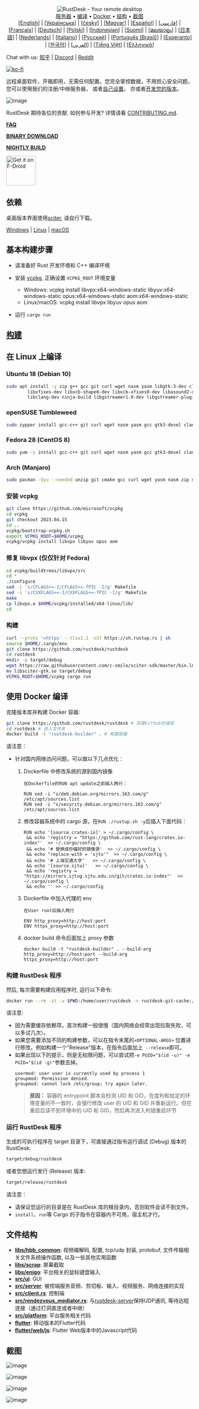 <p align="center">
  <img src="res/logo.jpg" alt="RustDesk - Your remote desktop"><br>
  <a href="#免费的公共服务器">服务器</a> •
  <a href="#基本构建步骤">编译</a> •
  <a href="#使用-Docker-编译">Docker</a> •
  <a href="#文件结构">结构</a> •
  <a href="#截图">截图</a><br>
  [<a href="../README.md">English</a>] | [<a href="README-UA.md">Українська</a>] | [<a href="README-CS.md">česky</a>] | [<a href="README-HU.md">Magyar</a>] | [<a href="README-ES.md">Español</a>] | [<a href="README-FA.md">فارسی</a>] | [<a href="README-FR.md">Français</a>] | [<a href="README-DE.md">Deutsch</a>] | [<a href="README-PL.md">Polski</a>] | [<a href="README-ID.md">Indonesian</a>] | [<a href="README-FI.md">Suomi</a>] | [<a href="README-ML.md">മലയാളം</a>] | [<a href="README-JP.md">日本語</a>] | [<a href="README-NL.md">Nederlands</a>] | [<a href="README-IT.md">Italiano</a>] | [<a href="README-RU.md">Русский</a>] | [<a href="README-PTBR.md">Português (Brasil)</a>] | [<a href="README-EO.md">Esperanto</a>] | [<a href="README-KR.md">한국어</a>] | [<a href="README-AR.md">العربي</a>] | [<a href="README-VN.md">Tiếng Việt</a>] | [<a href="README-GR.md">Ελληνικά</a>]<br>
</p>

Chat with us: [知乎](https://www.zhihu.com/people/rustdesk) | [Discord](https://discord.gg/nDceKgxnkV) | [Reddit](https://www.reddit.com/r/rustdesk)

[![ko-fi](https://ko-fi.com/img/githubbutton_sm.svg)](https://ko-fi.com/I2I04VU09)

远程桌面软件，开箱即用，无需任何配置。您完全掌控数据，不用担心安全问题。您可以使用我们的注册/中继服务器，
或者[自己设置](https://rustdesk.com/server)，
亦或者[开发您的版本](https://github.com/rustdesk/rustdesk-server-demo)。

![image](https://user-images.githubusercontent.com/71636191/171661982-430285f0-2e12-4b1d-9957-4a58e375304d.png)

RustDesk 期待各位的贡献. 如何参与开发? 详情请看 [CONTRIBUTING.md](CONTRIBUTING.md).

[**FAQ**](https://github.com/rustdesk/rustdesk/wiki/FAQ)

[**BINARY DOWNLOAD**](https://github.com/rustdesk/rustdesk/releases)

[**NIGHTLY BUILD**](https://github.com/rustdesk/rustdesk/releases/tag/nightly)

[<img src="https://fdroid.gitlab.io/artwork/badge/get-it-on.png"
    alt="Get it on F-Droid"
    height="80">](https://f-droid.org/en/packages/com.carriez.flutter_hbb)

## 依赖

桌面版本界面使用[sciter](https://sciter.com/), 请自行下载。

[Windows](https://raw.githubusercontent.com/c-smile/sciter-sdk/master/bin.win/x64/sciter.dll) |
[Linux](https://raw.githubusercontent.com/c-smile/sciter-sdk/master/bin.lnx/x64/libsciter-gtk.so) |
[macOS](https://raw.githubusercontent.com/c-smile/sciter-sdk/master/bin.osx/libsciter.dylib)

## 基本构建步骤

- 请准备好 Rust 开发环境和 C++ 编译环境

- 安装 [vcpkg](https://github.com/microsoft/vcpkg), 正确设置 `VCPKG_ROOT` 环境变量

  - Windows: vcpkg install libvpx:x64-windows-static libyuv:x64-windows-static opus:x64-windows-static aom:x64-windows-static
  - Linux/macOS: vcpkg install libvpx libyuv opus aom

- 运行 `cargo run`

## [构建](https://rustdesk.com/docs/en/dev/build/)

## 在 Linux 上编译

### Ubuntu 18 (Debian 10)

```sh
sudo apt install -y zip g++ gcc git curl wget nasm yasm libgtk-3-dev clang libxcb-randr0-dev libxdo-dev \
        libxfixes-dev libxcb-shape0-dev libxcb-xfixes0-dev libasound2-dev libpulse-dev cmake make \
        libclang-dev ninja-build libgstreamer1.0-dev libgstreamer-plugins-base1.0-dev
```

### openSUSE Tumbleweed 

```sh
sudo zypper install gcc-c++ git curl wget nasm yasm gcc gtk3-devel clang libxcb-devel libXfixes-devel cmake alsa-lib-devel gstreamer-devel gstreamer-plugins-base-devel xdotool-devel
```

### Fedora 28 (CentOS 8)

```sh
sudo yum -y install gcc-c++ git curl wget nasm yasm gcc gtk3-devel clang libxcb-devel libxdo-devel libXfixes-devel pulseaudio-libs-devel cmake alsa-lib-devel
```

### Arch (Manjaro)

```sh
sudo pacman -Syu --needed unzip git cmake gcc curl wget yasm nasm zip make pkg-config clang gtk3 xdotool libxcb libxfixes alsa-lib pipewire
```

### 安装 vcpkg

```sh
git clone https://github.com/microsoft/vcpkg
cd vcpkg
git checkout 2023.04.15
cd ..
vcpkg/bootstrap-vcpkg.sh
export VCPKG_ROOT=$HOME/vcpkg
vcpkg/vcpkg install libvpx libyuv opus aom
```

### 修复 libvpx (仅仅针对 Fedora)

```sh
cd vcpkg/buildtrees/libvpx/src
cd *
./configure
sed -i 's/CFLAGS+=-I/CFLAGS+=-fPIC -I/g' Makefile
sed -i 's/CXXFLAGS+=-I/CXXFLAGS+=-fPIC -I/g' Makefile
make
cp libvpx.a $HOME/vcpkg/installed/x64-linux/lib/
cd
```

### 构建

```sh
curl --proto '=https' --tlsv1.2 -sSf https://sh.rustup.rs | sh
source $HOME/.cargo/env
git clone https://github.com/rustdesk/rustdesk
cd rustdesk
mkdir -p target/debug
wget https://raw.githubusercontent.com/c-smile/sciter-sdk/master/bin.lnx/x64/libsciter-gtk.so
mv libsciter-gtk.so target/debug
VCPKG_ROOT=$HOME/vcpkg cargo run
```

## 使用 Docker 编译

克隆版本库并构建 Docker 容器:

```sh
git clone https://github.com/rustdesk/rustdesk # 克隆Github存储库
cd rustdesk # 进入文件夹
docker build -t "rustdesk-builder" . # 构建容器
```

请注意：
* 针对国内网络访问问题，可以做以下几点优化：  
   1. Dockerfile 中修改系统的源到国内镜像
      ```
      在Dockerfile的RUN apt update之前插入两行：
   
      RUN sed -i "s/deb.debian.org/mirrors.163.com/g" /etc/apt/sources.list
      RUN sed -i "s/security.debian.org/mirrors.163.com/g" /etc/apt/sources.list
      ```

   2. 修改容器系统中的 cargo 源，在`RUN ./rustup.sh -y`后插入下面代码：

      ```
      RUN echo '[source.crates-io]' > ~/.cargo/config \
       && echo 'registry = "https://github.com/rust-lang/crates.io-index"'  >> ~/.cargo/config \
       && echo '# 替换成你偏好的镜像源'  >> ~/.cargo/config \
       && echo "replace-with = 'sjtu'"  >> ~/.cargo/config \
       && echo '# 上海交通大学'   >> ~/.cargo/config \
       && echo '[source.sjtu]'   >> ~/.cargo/config \
       && echo 'registry = "https://mirrors.sjtug.sjtu.edu.cn/git/crates.io-index"'  >> ~/.cargo/config \
       && echo '' >> ~/.cargo/config
      ```

   3. Dockerfile 中加入代理的 env

      ```
      在User root后插入两行

      ENV http_proxy=http://host:port
      ENV https_proxy=http://host:port
      ```

   4. docker build 命令后面加上 proxy 参数

      ```
      docker build -t "rustdesk-builder" . --build-arg http_proxy=http://host:port --build-arg https_proxy=http://host:port
      ```

### 构建 RustDesk 程序

然后, 每次需要构建应用程序时, 运行以下命令:

```sh
docker run --rm -it -v $PWD:/home/user/rustdesk -v rustdesk-git-cache:/home/user/.cargo/git -v rustdesk-registry-cache:/home/user/.cargo/registry -e PUID="$(id -u)" -e PGID="$(id -g)" rustdesk-builder
```

请注意:  
* 因为需要缓存依赖项，首次构建一般很慢（国内网络会经常出现拉取失败，可以多试几次）。  
* 如果您需要添加不同的构建参数，可以在指令末尾的`<OPTIONAL-ARGS>` 位置进行修改。例如构建一个"Release"版本，在指令后面加上` --release`即可。
* 如果出现以下的提示，则是无权限问题，可以尝试把`-e PUID="$(id -u)" -e PGID="$(id -g)"`参数去掉。
   ```
   usermod: user user is currently used by process 1
   groupmod: Permission denied.
   groupmod: cannot lock /etc/group; try again later.
   ```
   > **原因：** 容器的 entrypoint 脚本会检测 UID 和 GID，在度判和给定的环境变量的不一致时，会强行修改 user 的 UID 和 GID 并重新运行。但在重启后读不到环境中的 UID 和 GID，然后再次进入判错重启环节


### 运行 RustDesk 程序

生成的可执行程序在 target 目录下，可直接通过指令运行调试 (Debug) 版本的 RustDesk:
```sh
target/debug/rustdesk
```

或者您想运行发行 (Release) 版本:

```sh
target/release/rustdesk
```

请注意：
* 请保证您运行的目录是在 RustDesk 库的根目录内，否则软件会读不到文件。
* `install`、`run`等 Cargo 的子指令在容器内不可用，宿主机才行。

## 文件结构

- **[libs/hbb_common](https://github.com/rustdesk/rustdesk/tree/master/libs/hbb_common)**: 视频编解码, 配置, tcp/udp 封装, protobuf, 文件传输相关文件系统操作函数, 以及一些其他实用函数
- **[libs/scrap](https://github.com/rustdesk/rustdesk/tree/master/libs/scrap)**: 屏幕截取
- **[libs/enigo](https://github.com/rustdesk/rustdesk/tree/master/libs/enigo)**: 平台相关的鼠标键盘输入
- **[src/ui](https://github.com/rustdesk/rustdesk/tree/master/src/ui)**: GUI
- **[src/server](https://github.com/rustdesk/rustdesk/tree/master/src/server)**: 被控端服务音频、剪切板、输入、视频服务、网络连接的实现
- **[src/client.rs](https://github.com/rustdesk/rustdesk/tree/master/src/client.rs)**: 控制端
- **[src/rendezvous_mediator.rs](https://github.com/rustdesk/rustdesk/tree/master/src/rendezvous_mediator.rs)**: 与[rustdesk-server](https://github.com/rustdesk/rustdesk-server)保持UDP通讯, 等待远程连接（通过打洞直连或者中继）
- **[src/platform](https://github.com/rustdesk/rustdesk/tree/master/src/platform)**: 平台服务相关代码
- **[flutter](https://github.com/rustdesk/rustdesk/tree/master/flutter)**: 移动版本的Flutter代码 
- **[flutter/web/js](https://github.com/rustdesk/rustdesk/tree/master/flutter/web/js)**: Flutter Web版本中的Javascript代码

## 截图

![image](https://user-images.githubusercontent.com/71636191/113112362-ae4deb80-923b-11eb-957d-ff88daad4f06.png)

![image](https://user-images.githubusercontent.com/71636191/113112619-f705a480-923b-11eb-911d-97e984ef52b6.png)

![image](https://user-images.githubusercontent.com/71636191/113112857-3fbd5d80-923c-11eb-9836-768325faf906.png)

![image](https://user-images.githubusercontent.com/71636191/135385039-38fdbd72-379a-422d-b97f-33df71fb1cec.png)
